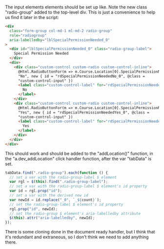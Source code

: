 The input elements elements should be set up like. Note the new class "radio-group" added to the top-level div. This is just a convenience to help us find it later in the script:

```html
<div
  class="form-group col-md-1 ml-md-2 radio-group"
  role="radiogroup"
  aria-labelledby="lblSpecialPermissionNeeded_0"
>
  <div id="lblSpecialPermissionNeeded_0" class="radio-group-label">
    Special Permission Needed
  </div>
  <div>
    <div class="custom-control custom-radio custom-control-inline">
      @Html.RadioButtonFor(m => m.Course.Location[0].SpecialPermissionNeeded,
      "No", new { id = "rdSpecialPermissionNeededNo_0", @class =
      "custom-control-input" })
      <label class="custom-control-label" for="rdSpecialPermissionNeededNo_0">
        No
      </label>
    </div>
    <div class="custom-control custom-radio custom-control-inline">
      @Html.RadioButtonFor(m => m.Course.Location[0].SpecialPermissionNeeded,
      "Yes", new { id = "rdSpecialPermissionNeededYes_0", @class =
      "custom-control-input" })
      <label class="custom-control-label" for="rdSpecialPermissionNeededYes_0">
        Yes
      </label>
    </div>
  </div>
</div>
```

This should work and should be added to the "addLocation()" function, in the "a.dev_addLocation" click handler function, after the var "tabData" is set.

```javascript
tabData.find(".radio-group").each(function () {
  // set a ver with the radio-group-label $ element
  var rgl = $(this).find(".radio-group-label");
  // set a var with the radio-group-label $ element's id property
  var id = rgl.prop("id");
  // set a var with the derived new id
  var newId = id.replace("_0", `_${count}`);
  // set the radio-group-label $ element's id property
  rgl.prop("id", newId);
  // set the radio-group $ element's aria-labelledby attribute
  $(this).attr("aria-labelledby", newId);
});
```

There is some cloning done in the document ready handler, but I think that it's redundant and extraneous, so I don't think we need to add anything there.

